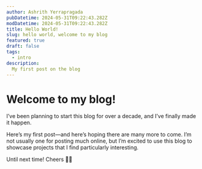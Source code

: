 ```yaml
---
author: Ashrith Yerrapragada
pubDatetime: 2024-05-31T09:22:43.282Z
modDatetime: 2024-05-31T09:22:43.282Z
title: Hello World!
slug: hello world, welcome to my blog
featured: true
draft: false
tags:
  - intro
description:
  My first post on the blog
---
```


# Welcome to my blog!

I’ve been planning to start this blog for over a decade, and I’ve finally made it happen.

Here’s my first post—and here’s hoping there are many more to come. I’m not usually one for posting much online, but I’m excited to use this blog to showcase projects that I find particularly interesting.

Until next time! Cheers 👋🏽